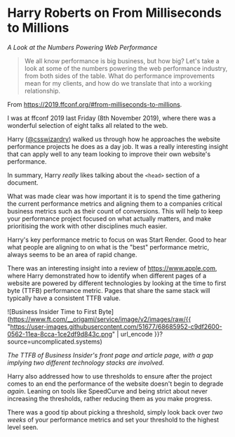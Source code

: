 # Harry Roberts on From Milliseconds to Millions

_A Look at the Numbers Powering Web Performance_

> We all know performance is big business, but how big? Let's take a look at some of the numbers powering the web performance industry, from both sides of the table. What do performance improvements mean for my clients, and how do we translate that into a working relationship.

From <https://2019.ffconf.org/#from-milliseconds-to-millions>.

I was at ffconf 2019 last Friday (8th November 2019), where there was a wonderful selection of eight talks all related to the web.

Harry ([@csswizardry](https://twitter.com/csswizardry)) walked us through how he approaches the website performance projects he does as a day job. It was a really interesting insight that can apply well to any team looking to improve their own website's performance.

In summary, Harry _really_ likes talking about the `<head>` section of a document.

What was made clear was how important it is to spend the time gathering the current performance metrics and aligning them to a companies critical business metrics such as their count of conversions. This will help to keep your performance project focused on what actually matters, and make prioritising the work with other disciplines much easier.

Harry's key performance metric to focus on was Start Render. Good to hear what people are aligning to on what is the "best" performance metric, always seems to be an area of rapid change.

There was an interesting insight into a review of <https://www.apple.com>, where Harry demonstrated how to identify when different pages of a website are powered by different technologies by looking at the time to first byte (TTFB) performance metric. Pages that share the same stack will typically have a consistent TTFB value.

![Business Insider Time to First Byte](https://www.ft.com/__origami/service/image/v2/images/raw/{{ "https://user-images.githubusercontent.com/51677/68685952-c9df2600-0562-11ea-8cca-1ce2df9d843c.png" | url_encode }}?source=uncomplicated.systems)

_The TTFB of Business Insider's front page and article page, with a gap implying two different technology stacks are involved._

Harry also addressed how to use thresholds to ensure after the project comes to an end the performance of the website doesn't begin to degrade _again_. Leaning on tools like SpeedCurve and being strict about never increasing the thresholds, rather reducing them as you make progress.

There was a good tip about picking a threshold, simply look back over _two weeks_ of your performance metrics and set your threshold to the highest level seen.
